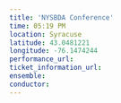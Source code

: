 ```yaml
---
title: 'NYSBDA Conference'
time: 05:19 PM
location: Syracuse
latitude: 43.0481221
longitude: -76.1474244
performance_url: 
ticket_information_url: 
ensemble: 
conductor: 
---
```

